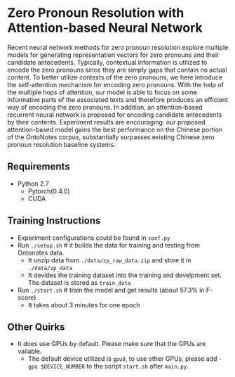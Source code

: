 # Zero Pronoun Resolution with Attention-based Neural Network
Recent neural network methods for zero pronoun resolution explore multiple models for generating representation vectors for zero pronouns and their candidate antecedents. Typically, contextual information is utilized to encode the zero pronouns since they are simply gaps that contain no actual content. To better utilize contexts of the zero pronouns, we here introduce the self-attention mechanism for encoding zero pronouns. With the help of the multiple hops of attention, our model is able to focus on some informative parts of the associated texts and therefore produces an efficient way of encoding the zero pronouns. In addition, an attention-based recurrent neural network is proposed for encoding candidate antecedents by their contents. Experiment results are encouraging: our proposed attention-based model gains the best performance on the Chinese portion of the OntoNotes corpus, substantially surpasses existing Chinese zero pronoun resolution baseline systems.


## Requirements
* Python 2.7
   * Pytorch(0.4.0)
   * CUDA

## Training Instructions
* Experiment configurations could be found in `conf.py`
* Run `./setup.sh` # it builds the data for training and testing from Ontonotes data.
    * It unzip data from `./data/zp_raw_data.zip` and store it in `./data/zp_data`
    * It devides the training dataset into the training and develpment set. The dataset is stored as `train_data` 
* Run `./start.sh` # train the model and get results (about 57.3% in F-score) .
    *   It takes about 3 minutes for one epoch

## Other Quirks
* It does use GPUs by default. Please make sure that the GPUs are vailable.
    * The default device utilized is `gpu0`, to use other GPUs, please add `-gpu $DEVICE_NUMBER` to the script `start.sh` after `main.py`.
